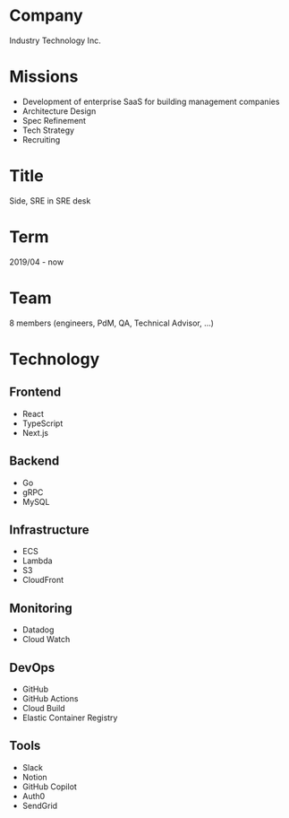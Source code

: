 # Company

Industry Technology Inc.

# Missions

- Development of enterprise SaaS for building management companies
- Architecture Design
- Spec Refinement
- Tech Strategy
- Recruiting

# Title

Side, SRE in SRE desk

# Term

2019/04 - now

# Team

8 members (engineers, PdM, QA, Technical Advisor, ...)

# Technology

## Frontend

- React
- TypeScript
- Next.js

## Backend

- Go
- gRPC
- MySQL

## Infrastructure

- ECS
- Lambda
- S3
- CloudFront

## Monitoring

- Datadog
- Cloud Watch

## DevOps

- GitHub
- GitHub Actions
- Cloud Build
- Elastic Container Registry

## Tools

- Slack
- Notion
- GitHub Copilot
- Auth0
- SendGrid
